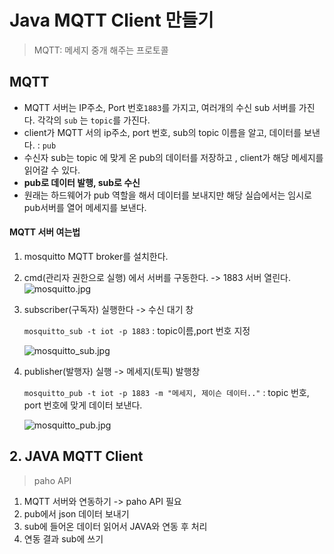 # Java MQTT Client 만들기
> MQTT: 메세지 중개 해주는 프로토콜


## MQTT
- MQTT 서버는 IP주소, Port 번호`1883`를 가지고, 여러개의 수신 sub 서버를 가진다. 각각의 `sub` 는 `topic`를 가진다.
- client가 MQTT 서의 ip주소, port 번호, sub의  topic 이름을 알고, 데이터를 보낸다. : `pub`
- 수신자 sub는 topic 에 맞게 온 pub의 데이터를 저장하고 , client가 해당 메세지를 읽어갈 수 있다.
- __pub로 데이터 발행, sub로 수신__
- 원래는 하드웨어가 pub 역할을 해서 데이터를 보내지만 해당 실습에서는 임시로 pub서버를 열어 메세지를 보낸다.

#### MQTT 서버 여는법
1. mosquitto MQTT broker를 설치한다.
2. cmd(관리자 권한으로 실행) 에서 서버를 구동한다. ->  1883 서버 열린다.
   ![mosquitto.jpg](./img/mosquitto.JPG)
3. subscriber(구독자) 실행한다 -> 수신 대기 창
   
    `mosquitto_sub -t iot -p 1883` : topic이름,port 번호 지정
   
   ![mosquitto_sub.jpg](./img/mosquitto_sub.JPG)
4. publisher(발행자) 실행 -> 메세지(토픽) 발행창

    `mosquitto_pub -t iot -p 1883 -m "메세지, 제이슨 데이터.."` : topic 번호, port 번호에 맞게 데이터 보낸다.
   
   ![mosquitto_pub.jpg](./img/mosquitto_pub.JPG)

## 2. JAVA MQTT Client
> paho API 
1. MQTT 서버와 연동하기 -> paho API 필요
2. pub에서 json 데이터 보내기
3. sub에 들어온 데이터 읽어서 JAVA와 연동 후 처리
4. 연동 결과 sub에 쓰기
   
